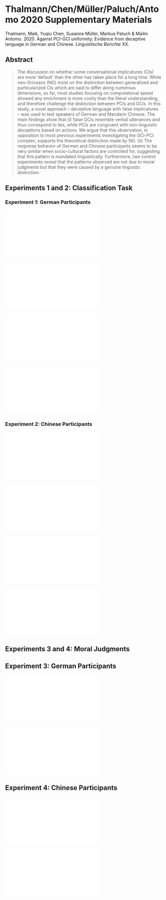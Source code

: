# Thalmann/Chen/Müller/Paluch/Antomo 2020 Supplementary Materials

Thalmann, Maik, Yuqiu Chen, Susanne Müller, Markus Paluch & Mailin Antomo. 2020. Against PCI-GCI uniformity: Evidence from deceptive
language in German and Chinese. *Linguistische Berichte* XX.

## Abstract

> The discussion on whether some conversational implicatures (CIs) are more ‘default’ than the other
> has taken place for a long time. While neo-Griceans (NG) insist on the distinction between
> generalized and particularized CIs which are said to differ along numerous dimensions, so far,
> most studies focusing on computational speed showed any enrichment is more costly than the literal
> understanding, and therefore challenge the distinction between PCIs and GCIs. In this study, a
> novel approach – deceptive language with false implicatures – was used to test speakers of German
> and Mandarin Chinese. The main findings show that (i) false GCIs resemble verbal utterances and
> thus correspond to lies, while PCIs are congruent with non-linguistic deceptions based on actions.
> We argue that this observation, in opposition to most previous experiments investigating the
> GCI-PCI complex, supports the theoretical distinction made by NG. (ii) The response behavior of
> German and Chinese participants seems to be very similar when socio-cultural factors are
> controlled for, suggesting that this pattern is mandated linguistically. Furthermore, two control
> experiments reveal that the patterns observed are not due to moral judgments but that they were
> caused by a genuine linguistic distinction. 

## Experiments 1 and 2: Classification Task

### Experiment 1: German Participants

![Experiment 1 Results by Item](figures/exp1_byitem.pdf)

![Experiment 1 Results by Item](figures/exp1_byitem_2.pdf)

![Experiment 1 Results by Subject](figures/exp1_bysubject.pdf)

![Experiment 1 Results by Subject (Fillers)](figures/exp1_bysubject_filler.pdf)

### Experiment 2: Chinese Participants

![Experiment 2 Results by Item](figures/exp2_byitem.pdf)

![Experiment 2 Results by Item](figures/exp2_byitem_2.pdf)

![Experiment 2 Results by Subject](figures/exp2_bysubject.pdf)

![Experiment 2 Results by Subject (Fillers)](figures/exp2_bysubject_filler.pdf)

## Experiments 3 and 4: Moral Judgments

## Experiment 3: German Participants

![Experiment 3 Results by Item](figures/exp3_byitem.pdf)

![Experiment 3 Results by Subject](figures/exp3_bysubject.pdf)

## Experiment 4: Chinese Participants

![Experiment 4 Results by Item](figures/exp4_byitem.pdf)

![Experiment 4 Results by Subject](figures/exp4_bysubject.pdf)
